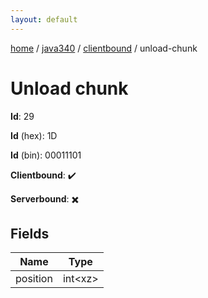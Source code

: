 ```yaml
---
layout: default
---
```


[home](/)  /  [java340](/protocol/java340)  /  [clientbound](/protocol/java340/clientbound)  /  unload-chunk

# Unload chunk

**Id**: 29

**Id** (hex): 1D

**Id** (bin): 00011101

**Clientbound**: ✔️

**Serverbound**: ✖️

## Fields

Name | Type
---|---
position | int&lt;xz&gt;

